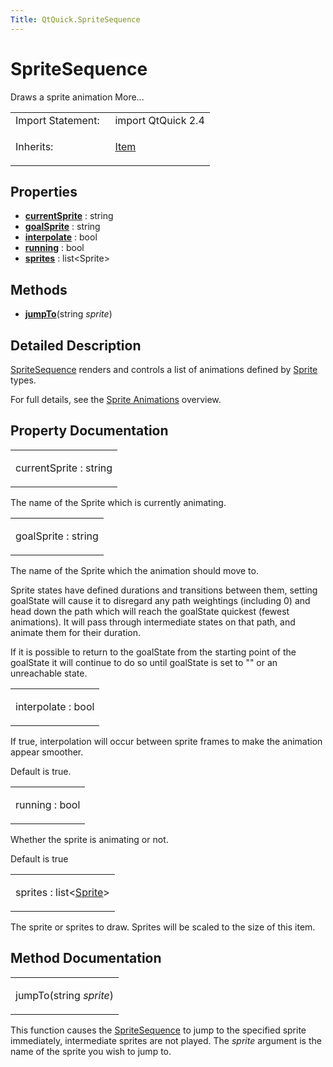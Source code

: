 ```yaml
---
Title: QtQuick.SpriteSequence
---
```

        
SpriteSequence
==============

<span class="subtitle"></span>
Draws a sprite animation More...

<table>
<colgroup>
<col width="50%" />
<col width="50%" />
</colgroup>
<tbody>
<tr class="odd">
<td>Import Statement:</td>
<td>import QtQuick 2.4</td>
</tr>
<tr class="even">
<td>Inherits:</td>
<td><p><a href="QtQuick.Item.md">Item</a></p></td>
</tr>
</tbody>
</table>

<span id="properties"></span>
Properties
----------

-   ****[currentSprite](#currentSprite-prop)**** : string
-   ****[goalSprite](#goalSprite-prop)**** : string
-   ****[interpolate](#interpolate-prop)**** : bool
-   ****[running](#running-prop)**** : bool
-   ****[sprites](#sprites-prop)**** : list&lt;Sprite&gt;

<span id="methods"></span>
Methods
-------

-   ****[jumpTo](#jumpTo-method)****(string *sprite*)

<span id="details"></span>
Detailed Description
--------------------

[SpriteSequence](https://developer.ubuntu.comapps/qml/sdk-15.04.1/QtQuick.imageelements/#spritesequence) renders and controls a list of animations defined by [Sprite](../QtQuick.Sprite.md) types.

For full details, see the [Sprite Animations](../QtQuick.qtquick-effects-sprites.md) overview.

Property Documentation
----------------------

<table>
<colgroup>
<col width="100%" />
</colgroup>
<tbody>
<tr class="odd">
<td><p><span id="currentSprite-prop"></span><span class="name">currentSprite</span> : <span class="type">string</span></p></td>
</tr>
</tbody>
</table>

The name of the Sprite which is currently animating.

<table>
<colgroup>
<col width="100%" />
</colgroup>
<tbody>
<tr class="odd">
<td><p><span id="goalSprite-prop"></span><span class="name">goalSprite</span> : <span class="type">string</span></p></td>
</tr>
</tbody>
</table>

The name of the Sprite which the animation should move to.

Sprite states have defined durations and transitions between them, setting goalState will cause it to disregard any path weightings (including 0) and head down the path which will reach the goalState quickest (fewest animations). It will pass through intermediate states on that path, and animate them for their duration.

If it is possible to return to the goalState from the starting point of the goalState it will continue to do so until goalState is set to "" or an unreachable state.

<table>
<colgroup>
<col width="100%" />
</colgroup>
<tbody>
<tr class="odd">
<td><p><span id="interpolate-prop"></span><span class="name">interpolate</span> : <span class="type">bool</span></p></td>
</tr>
</tbody>
</table>

If true, interpolation will occur between sprite frames to make the animation appear smoother.

Default is true.

<table>
<colgroup>
<col width="100%" />
</colgroup>
<tbody>
<tr class="odd">
<td><p><span id="running-prop"></span><span class="name">running</span> : <span class="type">bool</span></p></td>
</tr>
</tbody>
</table>

Whether the sprite is animating or not.

Default is true

<table>
<colgroup>
<col width="100%" />
</colgroup>
<tbody>
<tr class="odd">
<td><p><span id="sprites-prop"></span><span class="name">sprites</span> : <span class="type">list</span>&lt;<span class="type"><a href="QtQuick.Sprite.md">Sprite</a></span>&gt;</p></td>
</tr>
</tbody>
</table>

The sprite or sprites to draw. Sprites will be scaled to the size of this item.

Method Documentation
--------------------

<table>
<colgroup>
<col width="100%" />
</colgroup>
<tbody>
<tr class="odd">
<td><p><span id="jumpTo-method"></span><span class="name">jumpTo</span>(<span class="type">string</span> <em>sprite</em>)</p></td>
</tr>
</tbody>
</table>

This function causes the [SpriteSequence](https://developer.ubuntu.comapps/qml/sdk-15.04.1/QtQuick.imageelements/#spritesequence) to jump to the specified sprite immediately, intermediate sprites are not played. The *sprite* argument is the name of the sprite you wish to jump to.

